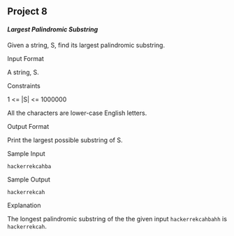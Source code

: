 
## Project 8

#### _Largest Palindromic Substring_

Given a string, S, find its largest palindromic substring.

Input Format

A string, S.

Constraints

1 <= |S| <= 1000000

All the characters are lower-case English letters.

Output Format

Print the largest possible substring of S.

Sample Input
```
hackerrekcahba
```
Sample Output
```
hackerrekcah
```
Explanation

The longest palindromic substring of the the given input `hackerrekcahbahh` is `hackerrekcah`.
